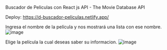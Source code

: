 Buscador de Peliculas con React js
API - The Movie Database API

Deploy: https://d-buscador-peliculas.netlify.app/

Ingresa el nombre de la película y nos mostrará una lista con ese nombre.
![image](https://user-images.githubusercontent.com/66961947/109395976-526f0a80-78fd-11eb-843c-753425fd9aa8.png)

Elige la película la cual deseas saber su informacion.
![image](https://user-images.githubusercontent.com/66961947/109396135-1be5bf80-78fe-11eb-9456-51f2e8a9eca6.png)





